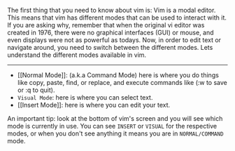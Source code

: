 The first thing that you need to know about vim is: Vim is a modal editor. This means that vim has different modes that can be used to interact with it.  If you are asking why, remember that when the original vi editor was created in 1976, there were no graphical interfaces (GUI) or mouse, and even displays were not as powerful as todays. Now, in order to edit text or navigate around, you need to switch between the different modes. Lets understand the different modes available in vim.

---

- [[Normal Mode]]: (a.k.a Command Mode) here is where you do things like copy, paste, find, or replace, and execute commands like (:w to save or :q to quit).
- `Visual Mode`: here is where you can select text.
- [[Insert Mode]]: here is where you can edit your text.

An important tip: look at the bottom of vim's screen and you will see which mode is currently in use. You can see `INSERT` or `VISUAL` for the respective modes, or when you don't see anything it means you are in `NORMAL/COMMAND` mode.

